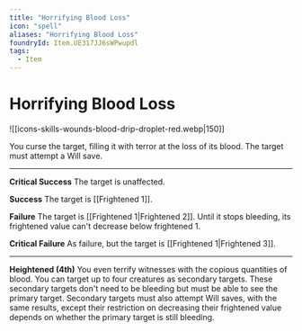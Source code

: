 ```yaml
---
title: "Horrifying Blood Loss"
icon: "spell"
aliases: "Horrifying Blood Loss"
foundryId: Item.UE317JJ6sWPwupdl
tags:
  - Item
---
```


# Horrifying Blood Loss
![[icons-skills-wounds-blood-drip-droplet-red.webp|150]]

You curse the target, filling it with terror at the loss of its blood. The target must attempt a Will save.

* * *

**Critical Success** The target is unaffected.

**Success** The target is [[Frightened 1]].

**Failure** The target is [[Frightened 1|Frightened 2]]. Until it stops bleeding, its frightened value can't decrease below frightened 1.

**Critical Failure** As failure, but the target is [[Frightened 1|Frightened 3]].

* * *

**Heightened (4th)** You even terrify witnesses with the copious quantities of blood. You can target up to four creatures as secondary targets. These secondary targets don't need to be bleeding but must be able to see the primary target. Secondary targets must also attempt Will saves, with the same results, except their restriction on decreasing their frightened value depends on whether the primary target is still bleeding.
